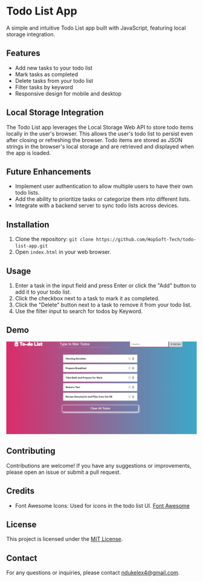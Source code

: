 # Todo List App

A simple and intuitive Todo List app built with JavaScript, featuring local storage integration.

## Features

- Add new tasks to your todo list
- Mark tasks as completed
- Delete tasks from your todo list
- Filter tasks by keyword
- Responsive design for mobile and desktop

## Local Storage Integration

The Todo List app leverages the Local Storage Web API to store todo items locally in the user's browser. This allows the user's todo list to persist even after closing or refreshing the browser. Todo items are stored as JSON strings in the browser's local storage and are retrieved and displayed when the app is loaded.

## Future Enhancements

- Implement user authentication to allow multiple users to have their own todo lists.
- Add the ability to prioritize tasks or categorize them into different lists.
- Integrate with a backend server to sync todo lists across devices.

## Installation

1. Clone the repository: `git clone https://github.com/HopSoft-Tech/todo-list-app.git`
2. Open `index.html` in your web browser.

## Usage

1. Enter a task in the input field and press Enter or click the "Add" button to add it to your todo list.
2. Click the checkbox next to a task to mark it as completed.
3. Click the "Delete" button next to a task to remove it from your todo list.
4. Use the filter input to search for todos by Keyword.

## Demo

![Todo List App Demo](demo.png)

## Contributing

Contributions are welcome! If you have any suggestions or improvements, please open an issue or submit a pull request.

## Credits

- Font Awesome Icons: Used for icons in the todo list UI. [Font Awesome](https://fontawesome.com/)

## License

This project is licensed under the [MIT License](LICENSE).

## Contact

For any questions or inquiries, please contact [ndukelex4@gmail.com](mailto:ndukelex4@gmail.com).

